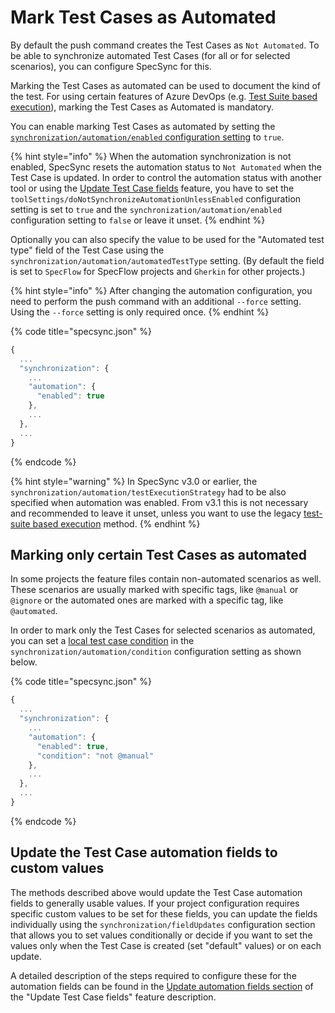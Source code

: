 # Mark Test Cases as Automated

By default the push command creates the Test Cases as `Not Automated`. To be able to synchronize automated Test Cases (for all or for selected scenarios), you can configure SpecSync for this.&#x20;

Marking the Test Cases as automated can be used to document the kind of the test. For using certain features of Azure DevOps (e.g. [Test Suite based execution](../test-result-publishing-features/support-for-azure-devops-test-plan-test-suite-based-test-execution.md)), marking the Test Cases as Automated is mandatory.

You can enable marking Test Cases as automated by setting the [`synchronization/automation/enabled` configuration setting](../../reference/configuration/configuration-synchronization/configuration-synchronization-automation.md) to `true`.

{% hint style="info" %}
When the automation synchronization is not enabled, SpecSync resets the automation status to `Not Automated` when the Test Case is updated. In order to control the automation status with another tool or using the [Update Test Case fields](update-test-case-fields.md#update-automation-fields) feature, you have to set the `toolSettings/doNotSynchronizeAutomationUnlessEnabled` configuration setting is set to `true` and the `synchronization/automation/enabled` configuration setting to `false` or leave it unset.
{% endhint %}

Optionally you can also specify the value to be used for the "Automated test type" field of the Test Case using the `synchronization/automation/automatedTestType` setting. (By default the field is set to `SpecFlow` for SpecFlow projects and `Gherkin` for other projects.)

{% hint style="info" %}
After changing the automation configuration, you need to perform the push command with an additional `--force` setting. Using the `--force` setting is only required once.
{% endhint %}

{% code title="specsync.json" %}
```javascript
{
  ...
  "synchronization": {
    ...
    "automation": {
      "enabled": true
    },
    ...
  },
  ...
}
```
{% endcode %}

{% hint style="warning" %}
In SpecSync v3.0 or earlier, the `synchronization/automation/testExecutionStrategy` had to be also specified when automation was enabled. From v3.1 this is not necessary and recommended to leave it unset, unless you want to use the legacy [test-suite based execution](../../features/test-result-publishing-features/support-for-azure-devops-test-plan-test-suite-based-test-execution.md) method.
{% endhint %}

## Marking only certain Test Cases as automated

In some projects the feature files contain non-automated scenarios as well. These scenarios are usually marked with specific tags, like `@manual` or `@ignore` or the automated ones are marked with a specific tag, like `@automated`.&#x20;

In order to mark only the Test Cases for selected scenarios as automated, you can set a [local test case condition](../general-features/local-test-case-conditions.md) in the `synchronization/automation/condition` configuration setting as shown below.

{% code title="specsync.json" %}
```javascript
{
  ...
  "synchronization": {
    ...
    "automation": {
      "enabled": true,
      "condition": "not @manual"
    },
    ...
  },
  ...
}
```
{% endcode %}

## Update the Test Case automation fields to custom values

The methods described above would update the Test Case automation fields to generally usable values. If your project configuration requires specific custom values to be set for these fields, you can update the fields individually using the `synchronization/fieldUpdates` configuration section that allows you to set values conditionally or decide if you want to set the values only when the Test Case is created (set "default" values) or on each update.

A detailed description of the steps required to configure these for the automation fields can be found in the [Update automation fields section](update-test-case-fields.md#update-automation-fields) of the "Update Test Case fields" feature description.
